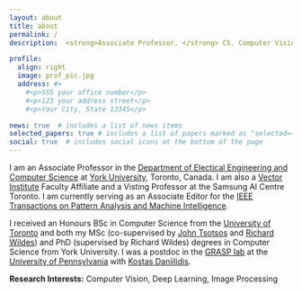 ```yaml
---
layout: about
title: about
permalink: /
description:  <strong>Associate Professor. </strong> CS. Computer Vision. Machine Learning #<a href="#">Affiliations</a>. Address. Contacts. Moto. Etc.

profile:
  align: right
  image: prof_pic.jpg
  address: #>
    #<p>555 your office number</p>
    #<p>123 your address street</p>
    #<p>Your City, State 12345</p>

news: true  # includes a list of news items
selected_papers: true # includes a list of papers marked as "selected={true}"
social: true  # includes social icons at the bottom of the page
---
```


I am an Associate Professor in the [Department of Electical Engineering and Computer Science](http://eecs.lassonde.yorku.ca) at [York University](https://www.yorku.ca), Toronto, Canada.  I am also a [Vector Institute](https://vectorinstitute.ai) Faculty Affiliate and a Visting Professor at the Samsung AI Centre Toronto.  I am currently serving as an
Associate Editor for the [IEEE Transactions on Pattern Analysis and Machine Intelligence](https://www.computer.org/csdl/journal/tp).

I received an Honours BSc in Computer Science from the [University of Toronto](https://web.cs.toronto.edu) and both my MSc (co-supervised by [John Tsotsos](http://www.cse.yorku.ca/~tsotsos/Tsotsos/Home.html) and [Richard Wildes](http://www.cse.yorku.ca/~wildes)) and PhD (supervised by Richard Wildes) degrees in Computer Science from York University.  I was a postdoc in the [GRASP lab](https://www.grasp.upenn.edu) at the [University of Pennsylvania](https://www.upenn.edu) with [Kostas Daniilidis](https://www.cis.upenn.edu/~kostas/).

 <strong> Research Interests:</strong> Computer Vision, Deep Learning, Image Processing